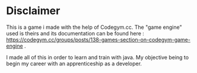 # Disclaimer

This is a game i made with the help of Codegym.cc. The "game engine" used is theirs and its documentation can be found here : https://codegym.cc/groups/posts/138-games-section-on-codegym-game-engine .

I made all of this in order to learn and train with java. My objective being to begin my career with an apprenticeship as a developer.
